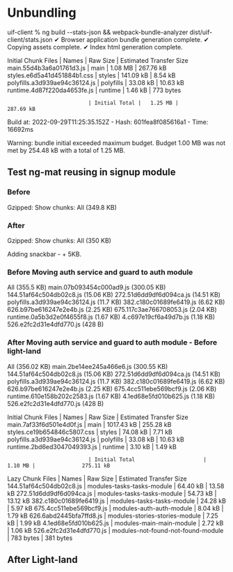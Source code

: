 # Unbundling

uif-client % ng build --stats-json && webpack-bundle-analyzer dist/uif-client/stats.json
✔ Browser application bundle generation complete.
✔ Copying assets complete.
✔ Index html generation complete.

Initial Chunk Files           | Names         |  Raw Size | Estimated Transfer Size
main.55d4b3a6a01761d3.js      | main          |   1.08 MB |               267.76 kB
styles.e6d5a41d451884b1.css   | styles        | 141.09 kB |                 8.54 kB
polyfills.a3d939ae94c36124.js | polyfills     |  33.08 kB |                10.63 kB
runtime.4d87f220da4653fe.js   | runtime       |   1.46 kB |               773 bytes

                              | Initial Total |   1.25 MB |               287.69 kB

Build at: 2022-09-29T11:25:35.152Z - Hash: 601fea8f085616a1 - Time: 16692ms

Warning: bundle initial exceeded maximum budget. Budget 1.00 MB was not met by 254.48 kB with a total of 1.25 MB.

## Test ng-mat reusing in signup module

### Before

Gzipped:
Show chunks:
All (349.8 KB)

### After

Gzipped:
Show chunks:
All (350 KB)

Adding snackbar - + 5KB.

### Before Moving auth service and guard to auth module

All (355.5 KB)
main.07b093454c000ad9.js (300.05 KB)
144.51af64c504db02c8.js (15.06 KB)
272.51d6dd9df6d094ca.js (14.51 KB)
polyfills.a3d939ae94c36124.js (11.7 KB)
382.c180c01689fe6419.js (6.62 KB)
626.b97be616247e2e4b.js (2.25 KB)
675.117c3ae766708053.js (2.04 KB)
runtime.0a5b3d2e0f4655f8.js (1.67 KB)
4.c697e19cf6a49d7b.js (1.18 KB)
526.e2fc2d31e4dfd770.js (428 B)

### After Moving auth service and guard to auth module - Before light-land

All (356.02 KB)
main.2be14ee245a466e6.js (300.55 KB)
144.51af64c504db02c8.js (15.06 KB)
272.51d6dd9df6d094ca.js (14.51 KB)
polyfills.a3d939ae94c36124.js (11.7 KB)
382.c180c01689fe6419.js (6.62 KB)
626.b97be616247e2e4b.js (2.25 KB)
675.4cc511ebe569bcf9.js (2.06 KB)
runtime.610e158b202c2583.js (1.67 KB)
4.1ed68e5fd010b625.js (1.18 KB)
526.e2fc2d31e4dfd770.js (428 B)

Initial Chunk Files           | Names                              |   Raw Size | Estimated Transfer Size
main.7af33f6d501e4d0f.js      | main                               | 1017.43 kB |               255.28 kB
styles.ce19b654846c5807.css   | styles                             |   74.08 kB |                 7.71 kB
polyfills.a3d939ae94c36124.js | polyfills                          |   33.08 kB |                10.63 kB
runtime.2bd6ed3047049393.js   | runtime                            |    3.10 kB |                 1.49 kB

                              | Initial Total                      |    1.10 MB |               275.11 kB

Lazy Chunk Files              | Names                              |   Raw Size | Estimated Transfer Size
144.51af64c504db02c8.js       | modules-tasks-tasks-module         |   64.40 kB |                13.58 kB
272.51d6dd9df6d094ca.js       | modules-tasks-tasks-module         |   54.73 kB |                13.12 kB
382.c180c01689fe6419.js       | modules-tasks-tasks-module         |   24.28 kB |                 5.97 kB
675.4cc511ebe569bcf9.js       | modules-auth-auth-module           |    8.04 kB |                 1.79 kB
626.6abd2445bfa7ffd8.js       | modules-stories-stories-module     |    7.25 kB |                 1.99 kB
4.1ed68e5fd010b625.js         | modules-main-main-module           |    2.72 kB |                 1.06 kB
526.e2fc2d31e4dfd770.js       | modules-not-found-not-found-module |  783 bytes |               381 bytes

## After Light-land
